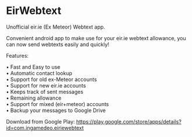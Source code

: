 # EirWebtext
Unofficial eir.ie (Ex Meteor) Webtext app.

Convenient android app to make use for your eir.ie webtext allowance, you can now send webtexts easily and quickly!

Features:

• Fast and Easy to use<br>
• Automatic contact lookup<br>
• Support for old ex-Meteor accounts<br>
• Support for new eir.ie accounts<br>
• Keeps track of sent messages<br>
• Remaining allowance<br>
• Support for mixed (eir+meteor) accounts<br>
• Backup your messages to Google Drive<br>

Download from Google Play: https://play.google.com/store/apps/details?id=com.ingamedeo.eiriewebtext
